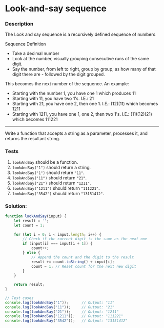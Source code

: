 # Look-and-say sequence

### Description

The Look and say sequence is a recursively defined sequence of numbers.

Sequence Definition

- Take a decimal number
- Look at the number, visually grouping consecutive runs of the same digit.
- Say the number, from left to right, group by group; as how many of that digit there are - followed by the digit grouped.

This becomes the next number of the sequence.
An example:

- Starting with the number 1, you have one 1 which produces 11
- Starting with 11, you have two 1's. I.E.: 21
- Starting with 21, you have one 2, then one 1. I.E.: (12)(11) which becomes 1211
- Starting with 1211, you have one 1, one 2, then two 1's. I.E.: (11)(12)(21) which becomes 111221

---

Write a function that accepts a string as a parameter, processes it, and returns the resultant string.

### Tests

1. `lookAndSay` should be a function.
2. `lookAndSay("1")` should return a string.
3. `lookAndSay("1")` should return `"11"`.
4. `lookAndSay("11")` should return `"21"`.
5. `lookAndSay("21")` should return `"1211"`.
6. `lookAndSay("1211")` should return `"111221"`.
7. `lookAndSay("3542")` should return `"13151412"`.

### Solution:

```javascript
function lookAndSay(input) {
    let result = '';
    let count = 1;
    
    for (let i = 0; i < input.length; i++) {
        // Check if the current digit is the same as the next one
        if (input[i] === input[i + 1]) {
            count++;
        } else {
            // Append the count and the digit to the result
            result += count.toString() + input[i];
            count = 1; // Reset count for the next new digit
        }
    }
    
    return result;
}

// Test cases
console.log(lookAndSay("1"));      // Output: "11"
console.log(lookAndSay("11"));     // Output: "21"
console.log(lookAndSay("21"));     // Output: "1211"
console.log(lookAndSay("1211"));   // Output: "111221"
console.log(lookAndSay("3542"));   // Output: "13151412"
```
